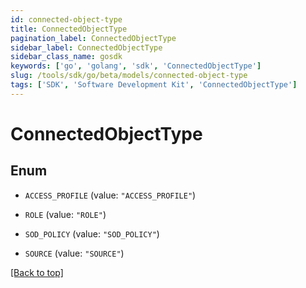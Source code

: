 ```yaml
---
id: connected-object-type
title: ConnectedObjectType
pagination_label: ConnectedObjectType
sidebar_label: ConnectedObjectType
sidebar_class_name: gosdk
keywords: ['go', 'golang', 'sdk', 'ConnectedObjectType'] 
slug: /tools/sdk/go/beta/models/connected-object-type
tags: ['SDK', 'Software Development Kit', 'ConnectedObjectType']
---
```


# ConnectedObjectType

## Enum


* `ACCESS_PROFILE` (value: `"ACCESS_PROFILE"`)

* `ROLE` (value: `"ROLE"`)

* `SOD_POLICY` (value: `"SOD_POLICY"`)

* `SOURCE` (value: `"SOURCE"`)


[[Back to top]](#) 


